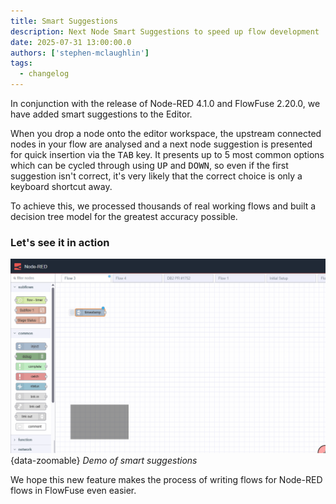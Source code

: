 ```yaml
---
title: Smart Suggestions
description: Next Node Smart Suggestions to speed up flow development
date: 2025-07-31 13:00:00.0
authors: ['stephen-mclaughlin']
tags:
  - changelog
---
```


In conjunction with the release of Node-RED 4.1.0 and FlowFuse 2.20.0, we have added smart suggestions to the Editor.

When you drop a node onto the editor workspace, the upstream connected nodes in your flow are analysed and a next node suggestion is presented for quick insertion via the <kbd>TAB</kbd> key.
It presents up to 5 most common options which can be cycled through using <kbd>UP</kbd> and <kbd>DOWN</kbd>, so even if the first suggestion isn't correct, it's very likely that the correct choice is only a keyboard shortcut away.

To achieve this, we processed thousands of real working flows and built a decision tree model for the greatest accuracy possible.

### Let's see it in action

![Demo of smart suggestions](./images/smart-suggestion.gif){data-zoomable}
_Demo of smart suggestions_

We hope this new feature makes the process of writing flows for Node-RED flows in FlowFuse even easier.
